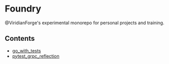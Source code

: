 # Foundry

@ViridianForge's experimental monorepo for personal projects and training.

## Contents

* [go_with_tests](go_with_tests/README.md)
* [pytest_grpc_reflection](grpc_pytest_reflection/README.md)
